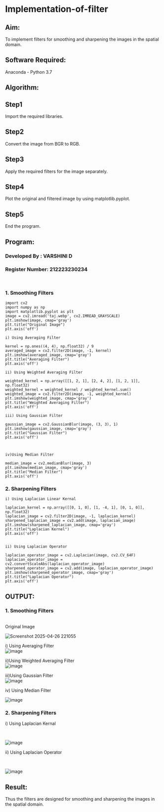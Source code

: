 # Implementation-of-filter
## Aim:
To implement filters for smoothing and sharpening the images in the spatial domain.

## Software Required:
Anaconda - Python 3.7

## Algorithm:
## Step1
Import the required libraries.

## Step2
Convert the image from BGR to RGB.

## Step3
Apply the required filters for the image separately.

## Step4
Plot the original and filtered image by using matplotlib.pyplot.

## Step5
End the program.

## Program:
### Developed By   : VARSHINI D
### Register Number: 212223230234
</br>

### 1. Smoothing Filters

```
import cv2
import numpy as np
import matplotlib.pyplot as plt
image = cv2.imread('taj.webp', cv2.IMREAD_GRAYSCALE)
plt.imshow(image, cmap='gray')
plt.title("Original Image")
plt.axis('off')

i) Using Averaging Filter

kernel = np.ones((4, 4), np.float32) / 9
averaged_image = cv2.filter2D(image, -1, kernel)
plt.imshow(averaged_image, cmap='gray')
plt.title("Averaging Filter")
plt.axis('off')

ii) Using Weighted Averaging Filter

weighted_kernel = np.array([[1, 2, 1], [2, 4, 2], [1, 2, 1]], np.float32)
weighted_kernel = weighted_kernel / weighted_kernel.sum()
weighted_image = cv2.filter2D(image, -1, weighted_kernel)
plt.imshow(weighted_image, cmap='gray')
plt.title("Weighted Averaging Filter")
plt.axis('off')

iii) Using Gaussian Filter

gaussian_image = cv2.GaussianBlur(image, (3, 3), 1)
plt.imshow(gaussian_image, cmap='gray')
plt.title("Gaussian Filter")
plt.axis('off')



iv)Using Median Filter

median_image = cv2.medianBlur(image, 3) 
plt.imshow(median_image, cmap='gray')
plt.title("Median Filter")
plt.axis('off')

```


### 2. Sharpening Filters
```
i) Using Laplacian Linear Kernal

laplacian_kernel = np.array([[0, 1, 0], [1, -4, 1], [0, 1, 0]], np.float32)
laplacian_image = cv2.filter2D(image, -1, laplacian_kernel)
sharpened_laplacian_image = cv2.add(image, laplacian_image)
plt.imshow(sharpened_laplacian_image, cmap='gray')
plt.title("Laplacian Kernel")
plt.axis('off')


ii) Using Laplacian Operator

laplacian_operator_image = cv2.Laplacian(image, cv2.CV_64F) 
laplacian_operator_image = cv2.convertScaleAbs(laplacian_operator_image) 
sharpened_operator_image = cv2.add(image, laplacian_operator_image)
plt.imshow(sharpened_operator_image, cmap='gray')
plt.title("Laplacian Operator")
plt.axis('off')

```
## OUTPUT:
### 1. Smoothing Filters
</br>
Original Image

![Screenshot 2025-04-26 221055](https://github.com/user-attachments/assets/30423354-1e47-400a-ab37-049368ac0c30)


i) Using Averaging Filter
<br>
![image](https://github.com/user-attachments/assets/7d468330-b813-43d5-99c8-ee2705b76181)

ii)Using Weighted Averaging Filter
<br>
![image](https://github.com/user-attachments/assets/17ad219a-44fe-4681-a165-42ae07e926ca)


iii)Using Gaussian Filter
<br>
![image](https://github.com/user-attachments/assets/5efff4e0-1c1f-4f7f-bf11-e1ff85f90ad2)


iv) Using Median Filter
<br>

![image](https://github.com/user-attachments/assets/e9bf7412-b85e-4f54-bf1f-0581a98385ef)


### 2. Sharpening Filters


i) Using Laplacian Kernal

<br>

![image](https://github.com/user-attachments/assets/aeeea623-cf8a-43c4-9124-74bf5ba34b0f)


ii) Using Laplacian Operator

<br>

![image](https://github.com/user-attachments/assets/e8cc7c7e-5bd8-4dd1-a8d2-2816e8d6b18c)


## Result:
Thus the filters are designed for smoothing and sharpening the images in the spatial domain.
